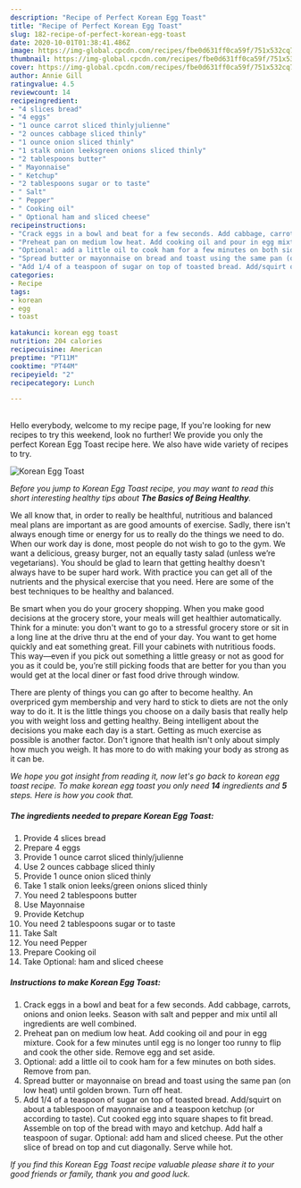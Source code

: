 ```yaml
---
description: "Recipe of Perfect Korean Egg Toast"
title: "Recipe of Perfect Korean Egg Toast"
slug: 182-recipe-of-perfect-korean-egg-toast
date: 2020-10-01T01:38:41.486Z
image: https://img-global.cpcdn.com/recipes/fbe0d631ff0ca59f/751x532cq70/korean-egg-toast-recipe-main-photo.jpg
thumbnail: https://img-global.cpcdn.com/recipes/fbe0d631ff0ca59f/751x532cq70/korean-egg-toast-recipe-main-photo.jpg
cover: https://img-global.cpcdn.com/recipes/fbe0d631ff0ca59f/751x532cq70/korean-egg-toast-recipe-main-photo.jpg
author: Annie Gill
ratingvalue: 4.5
reviewcount: 14
recipeingredient:
- "4 slices bread"
- "4 eggs"
- "1 ounce carrot sliced thinlyjulienne"
- "2 ounces cabbage sliced thinly"
- "1 ounce onion sliced thinly"
- "1 stalk onion leeksgreen onions sliced thinly"
- "2 tablespoons butter"
- " Mayonnaise"
- " Ketchup"
- "2 tablespoons sugar or to taste"
- " Salt"
- " Pepper"
- " Cooking oil"
- " Optional ham and sliced cheese"
recipeinstructions:
- "Crack eggs in a bowl and beat for a few seconds. Add cabbage, carrots, onions and onion leeks. Season with salt and pepper and mix until all ingredients are well combined."
- "Preheat pan on medium low heat. Add cooking oil and pour in egg mixture. Cook for a few minutes until egg is no longer too runny to flip and cook the other side. Remove egg and set aside."
- "Optional: add a little oil to cook ham for a few minutes on both sides. Remove from pan."
- "Spread butter or mayonnaise on bread and toast using the same pan (on low heat) until golden brown. Turn off heat."
- "Add 1/4 of a teaspoon of sugar on top of toasted bread. Add/squirt on about a tablespoon of mayonnaise and a teaspoon ketchup (or according to taste). Cut cooked egg into square shapes to fit bread. Assemble on top of the bread with mayo and ketchup. Add half a teaspoon of sugar. Optional: add ham and sliced cheese. Put the other slice of bread on top and cut diagonally. Serve while hot."
categories:
- Recipe
tags:
- korean
- egg
- toast

katakunci: korean egg toast 
nutrition: 204 calories
recipecuisine: American
preptime: "PT11M"
cooktime: "PT44M"
recipeyield: "2"
recipecategory: Lunch

---
```

<br>
Hello everybody, welcome to my recipe page, If you're looking for new recipes to try this weekend, look no further! We provide you only the perfect Korean Egg Toast recipe here. We also have wide variety of recipes to try.
<br>


![Korean Egg Toast](https://img-global.cpcdn.com/recipes/fbe0d631ff0ca59f/751x532cq70/korean-egg-toast-recipe-main-photo.jpg)

<i>Before you jump to Korean Egg Toast recipe, you may want to read this short interesting healthy tips about <strong>The Basics of Being Healthy</strong>.</i>

We all know that, in order to really be healthful, nutritious and balanced meal plans are important as are good amounts of exercise. Sadly, there isn't always enough time or energy for us to really do the things we need to do. When our work day is done, most people do not wish to go to the gym. We want a delicious, greasy burger, not an equally tasty salad (unless we’re vegetarians). You should be glad to learn that getting healthy doesn't always have to be super hard work. With practice you can get all of the nutrients and the physical exercise that you need. Here are some of the best techniques to be healthy and balanced.

Be smart when you do your grocery shopping. When you make good decisions at the grocery store, your meals will get healthier automatically. Think for a minute: you don't want to go to a stressful grocery store or sit in a long line at the drive thru at the end of your day. You want to get home quickly and eat something great. Fill your cabinets with nutritious foods. This way—even if you pick out something a little greasy or not as good for you as it could be, you’re still picking foods that are better for you than you would get at the local diner or fast food drive through window.

There are plenty of things you can go after to become healthy. An overpriced gym membership and very hard to stick to diets are not the only way to do it. It is the little things you choose on a daily basis that really help you with weight loss and getting healthy. Being intelligent about the decisions you make each day is a start. Getting as much exercise as possible is another factor. Don't ignore that health isn't only about simply how much you weigh. It has more to do with making your body as strong as it can be. 


<i>We hope you got insight from reading it, now let's go back to korean egg toast recipe. To make korean egg toast you only need <strong>14</strong> ingredients and <strong>5</strong> steps. Here is how you cook that.
</i>

##### The ingredients needed to prepare Korean Egg Toast:

1. Provide 4 slices bread
1. Prepare 4 eggs
1. Provide 1 ounce carrot sliced thinly/julienne
1. Use 2 ounces cabbage sliced thinly
1. Provide 1 ounce onion sliced thinly
1. Take 1 stalk onion leeks/green onions sliced thinly
1. You need 2 tablespoons butter
1. Use  Mayonnaise
1. Provide  Ketchup
1. You need 2 tablespoons sugar or to taste
1. Take  Salt
1. You need  Pepper
1. Prepare  Cooking oil
1. Take  Optional: ham and sliced cheese


##### Instructions to make Korean Egg Toast:

1. Crack eggs in a bowl and beat for a few seconds. Add cabbage, carrots, onions and onion leeks. Season with salt and pepper and mix until all ingredients are well combined.
1. Preheat pan on medium low heat. Add cooking oil and pour in egg mixture. Cook for a few minutes until egg is no longer too runny to flip and cook the other side. Remove egg and set aside.
1. Optional: add a little oil to cook ham for a few minutes on both sides. Remove from pan.
1. Spread butter or mayonnaise on bread and toast using the same pan (on low heat) until golden brown. Turn off heat.
1. Add 1/4 of a teaspoon of sugar on top of toasted bread. Add/squirt on about a tablespoon of mayonnaise and a teaspoon ketchup (or according to taste). Cut cooked egg into square shapes to fit bread. Assemble on top of the bread with mayo and ketchup. Add half a teaspoon of sugar. Optional: add ham and sliced cheese. Put the other slice of bread on top and cut diagonally. Serve while hot.


<i>If you find this Korean Egg Toast recipe valuable please share it to your good friends or family, thank you and good luck.</i>
